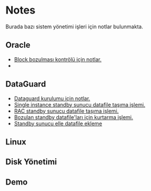 # Notes


Burada bazı sistem yönetimi işleri için notlar bulunmakta. 


## Oracle

- [Block bozulması kontrölü için notlar.]
- 
## DataGuard

- [Dataguard kurulumu için notlar.]
- [Single instance standby sunucu datafile taşıma işlemi.]
- [RAC standby sunucu datafile taşıma işlemi.]
- [Bozulan standby datafile'ları için kurtarma işlemi.]
- [Standby sunucu elle datafile ekleme]

## Linux


## Disk Yönetimi


## Demo


[Block bozulması kontrölü için notlar.]: <https://github.com/snnttldb13/Notes/blob/main/BlockCorruption.md>

[Dataguard kurulumu için notlar.]: <https://github.com/snnttldb13/Notes/blob/main/dg_kur.md>
[Single instance standby sunucu datafile taşıma işlemi.]: <https://github.com/snnttldb13/Notes/blob/main/Standby_datafile_rename.md>
[RAC standby sunucu datafile taşıma işlemi.]:<https://github.com/snnttldb13/Notes/blob/main/RAC_datafile_rename.md>
[Bozulan standby datafile'ları için kurtarma işlemi.]:<https://github.com/snnttldb13/Notes/blob/main/Standby_recover_datafile.md>
[Standby sunucu elle datafile ekleme]:<https://github.com/snnttldb13/Notes/blob/main/Standby_add_datafile_manually.md>



